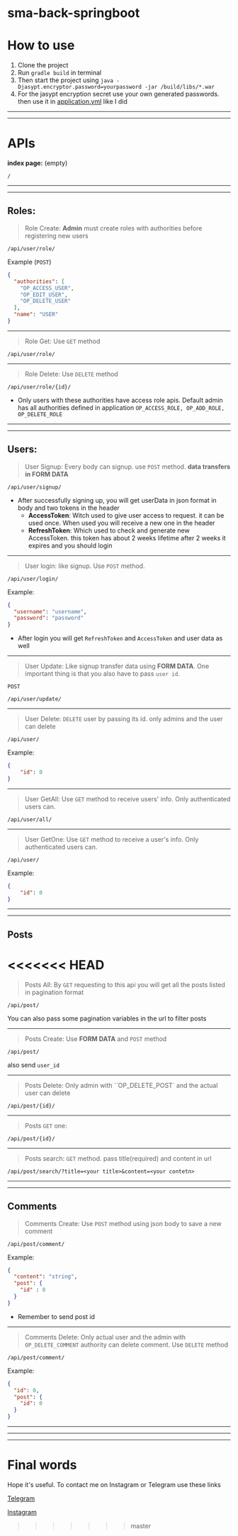 # sma-back-springboot

# How to use

1. Clone the project
2. Run ```gradle build``` in terminal
3. Then start the project using ```java -Djasypt.encryptor.password=yourpassword -jar /build/libs/*.war```
4. For the jasypt encryption secret use your own generated passwords. then use it in [application.yml]() like I did

---
---
# APIs

__index page:__ (empty)

```
/
```

---
---

## Roles:

> Role Create: __Admin__ must create roles with authorities before registering new users

```
/api/user/role/
```
Example (``POST``)
```json
{
  "authorities": [
    "OP_ACCESS_USER",
    "OP_EDIT_USER",
    "OP_DELETE_USER"
  ],
  "name": "USER"
}
```

---

> Role Get: Use ``GET`` method
```
/api/user/role/
```

---

> Role Delete: Use ``DELETE`` method
```
/api/user/role/{id}/
```

* Only users with these authorities have access role apis. Default admin has all authorities defined in application
``
OP_ACCESS_ROLE, OP_ADD_ROLE, OP_DELETE_ROLE
``

---
---

## Users: 

> User Signup: Every body can signup. use ``POST`` method. __data transfers in FORM DATA__

```
/api/user/signup/
```
* After successfully signing up, you will get userData in json format in body and two tokens in the header
  * __AccessToken__: Witch used to give user access to request. it can be used once. When used you will receive a new one in the header
  * __RefreshToken__: Which used to check and generate new AccessToken. this token has about 2 weeks lifetime after 2 weeks it expires and you should login

---

> User login: like signup. Use  ``POST`` method.

```
/api/user/login/
```

Example:
```json
{
  "username": "username",
  "password": "password"
}
```
* After login you will get ``RefreshToken`` and ``AccessToken`` and user data as well

---

> User Update: Like signup transfer data using __FORM DATA__. One important thing is that you also have to pass `user id`.

`POST`

```
/api/user/update/
```

---

> User Delete: `DELETE` user by passing its id. only admins and the user can delete

```
/api/user/
```

Example:

```json
{
    "id": 0
}
```

---

> User GetAll: Use `GET` method to receive users' info. Only authenticated users can.

```
/api/user/all/
```

---

> User GetOne: Use `GET` method to receive a user's info. Only authenticated users can.

```
/api/user/
```

Example:

```json
{
    "id": 0
}
```

---
---

## Posts

<<<<<<< HEAD
=======
> Posts All: By ``GET`` requesting to this api you will get all the posts listed in pagination format

```
/api/post/
```
You can also pass some pagination variables in the url to filter posts

---

> Posts Create: Use __FORM DATA__ and `POST` method

```
/api/post/
```
also send ``user_id``

---

> Posts Delete: Only admin with ``OP_DELETE_POST` and the actual user can delete

```
/api/post/{id}/
```

---

> Posts `GET` one: 

```
/api/post/{id}/
```

---

> Posts search:  `GET` method. pass title(required) and content in url

```
/api/post/search/?title=<your title>&content=<your contetn>
```

---
---

## Comments

> Comments Create: Use `POST` method using json body to save a new comment

```
/api/post/comment/
```

Example:

```json
{
  "content": "string",
  "post": {
    "id" : 0
  }
}
```

* Remember to send post id
  
---

> Comments Delete: Only actual user and the admin with `OP_DELETE_COMMENT` authority can delete comment. Use `DELETE` method

```
/api/post/comment/
```

Example:

```json
{
  "id": 0,
  "post": {
    "id": 0
  }
}
```

---
---
---

# Final words 

Hope it's useful. To contact me on Instagram or Telegram use these links

[Telegram](https://t.me/plantdg)

[Instagram](https://instagram/darkdeveloper2/?igshid=38776le23g1w)
>>>>>>> master

